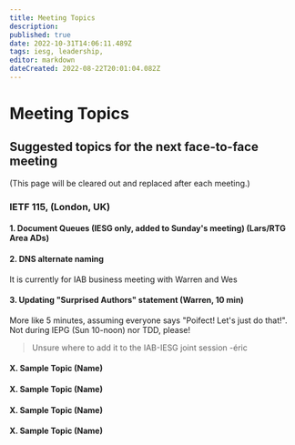 ```yaml
---
title: Meeting Topics
description: 
published: true
date: 2022-10-31T14:06:11.489Z
tags: iesg, leadership,
editor: markdown
dateCreated: 2022-08-22T20:01:04.082Z
---
```


# Meeting Topics

## Suggested topics for the next face-to-face meeting 

(This page will be cleared out and replaced after each meeting.)

### IETF 115, (London, UK) 


#### 1. Document Queues (IESG only, added to Sunday's meeting) (Lars/RTG Area ADs)

#### 2. DNS alternate naming

It is currently for IAB business meeting with Warren and Wes

#### 3. Updating "Surprised Authors" statement (Warren,  10 min)

More like 5 minutes, assuming everyone says "Poifect! Let's just do that!". Not during IEPG (Sun 10-noon) nor TDD, please!


> Unsure where to add it to the IAB-IESG joint session 
> -éric

#### X. Sample Topic (Name)

#### X. Sample Topic (Name)

#### X. Sample Topic (Name)

#### X. Sample Topic (Name)
